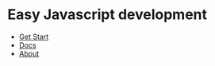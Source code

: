<h1>Easy Javascript development</h1>
<ul>
<li>
  <a href="https://ossvahid.github.io/easyjs.github.io/index.html"  target="_blank">Get Start</a>

</li>
<li>
  <a href="https://ossvahid.github.io/easyjs.github.io/docs.html" target="_blank">Docs</a>

</li>
<li>
  <a href="https://ossvahid.github.io/easyjs.github.io/about.html"  target="_blank">About</a>

</li>
</ul>
